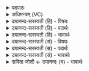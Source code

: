 <details><summary>पदपाठः</summary>

आ। म॒न्द्रैः। इ॒न्द्र॒। हरि॑भि॒रिति॒ हरि॑ऽभिः। या॒हि। म॒यूर॑रोमभि॒रिति॑ म॒यूर॑रोमऽभिः। मा। त्वा॒। के। चि॒त्। नि। य॒म॒न्। विम्। न। पा॒शिनः॑। अ॒ति॒धन्वे॒वेत्य॑ति॒धन्व॑ऽइव। तान्। इ॒हि॒। ५३।
</details>

<details><summary>अधिमन्त्रम् (VC)</summary>

- इन्द्रो देवता
- विश्वामित्र ऋषिः
- निचृद्बृहती
- मध्यमः
</details>

<details><summary>दयानन्द-सरस्वती (हि) - विषयः</summary>

फिर उसी विषय को अगले मन्त्र में कहा है ॥
</details>

<details><summary>दयानन्द-सरस्वती (हि) - पदार्थः</summary>

पदार्थान्वयभाषाः -  हे (इन्द्र) उत्तम ऐश्वर्य्य के बढ़ानेहारे सेनापति ! (मन्द्रैः) प्रशंसायुक्त (मयूररोमभिः) मोर के रोमों के सदृश रोमोंवाले (हरिभिः) घोड़ों से युक्त होके (तान्) उन शत्रुओं के जीतने को (याहि) जा, वहाँ (त्वा) तुझ को (पाशिनः) बहुत पाशों से युक्त व्याध लोग (विम्) पक्षी को बाँधने के (न) समान (केचित्) कोई भी (मा) मत (नियमन्) बाँधें, तू (अतिधन्वेव) बड़े धनुष्धारी के समान (आ, इहि) अच्छे प्रकार आओ ॥५३ ॥
</details>

<details><summary>दयानन्द-सरस्वती (हि) - भावार्थः</summary>

भावार्थभाषाः -  इस मन्त्र में उपमा और वाचकलुप्तोपमालङ्कार है। जब शत्रुओं के विजय को जावें, तब सब ओर से अपने बल की परीक्षा कर पूर्ण सामग्री से शत्रुओं के साथ युद्ध करके अपना विजय करें, जैसे शत्रु लोग अपने को वश न करें वैसा युद्धारम्भ करें ॥५३ ॥
</details>

<details><summary>दयानन्द-सरस्वती (सं) - विषयः</summary>

पुनस्तमेव विषयमाह ॥
</details>

<details><summary>दयानन्द-सरस्वती (सं) - पदार्थः</summary>

पदार्थान्वयभाषाः -  हे इन्द्र सेनेश ! त्वं मन्द्रैर्मयूररोमभिर्हरिभिस्तान् शत्रून् विजेतुं याहि, तत्र त्वा त्वां पाशिनो विन्न केचिन्मा नियमंस्त्वमतिधन्वेवैहि ॥५३ ॥
</details>

<details><summary>दयानन्द-सरस्वती (सं) - भावार्थः</summary>

भावार्थभाषाः -  अत्रोपमावाचकलुप्तोपमालङ्कारः। यदा शूराः शत्रुविजयाय गच्छेयुस्तदा सर्वतो बलं समीक्ष्याऽलं सामग्र्या शत्रुभिस्सह युध्वा स्वविजयं कुर्युर्यथा शत्रवो वशं न कुर्युस्तथाऽनुतिष्ठन्तु ॥५३ ॥
</details>

<details><summary>सविता जोशी ← दयानन्दः (म) - भावार्थः</summary>

भावार्थभाषाः -  या मंत्रात वाचकलुप्तोपमालंकार आहे. शत्रूवर विजय मिळवायचा असेल तर सर्व बाजूंनी आपल्या शक्तीची परीक्षा करून संपूर्ण शस्रास्रांसह शत्रूंबरोबर युद्ध करावे व विजय प्राप्त करावा. आपला पराभव होणार नाही या दृष्टीने युद्धारंभ करावा.
</details>